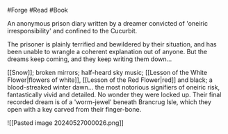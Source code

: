 #Forge #Read #Book 

An anonymous prison diary written by a dreamer convicted of 'oneiric irresponsibility' and confined to the Cucurbit.

The prisoner is plainly terrified and bewildered by their situation, and has been unable to wrangle a coherent explanation out of anyone. But the dreams keep coming, and they keep writing them down…

[[Snow]]; broken mirrors; half-heard sky music; [[Lesson of the White Flower|flowers of white]], [[Lesson of the Red Flower|red]] and black; a blood-streaked winter dawn... the most notorious signifiers of oneiric risk, fantastically vivid and detailed. No wonder they were locked up. Their final recorded dream is of a 'worm-jewel' beneath Brancrug Isle, which they open with a key carved from their finger-bone.

![[Pasted image 20240527000026.png]]